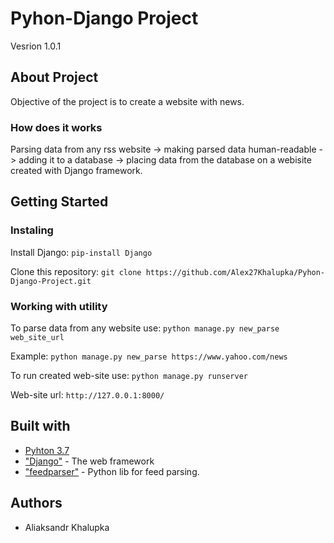 # Pyhon-Django Project

Vesrion 1.0.1

## About Project

Objective of the project is to create a website with news.

### How does it works

Parsing data from any rss website -> making parsed data human-readable -> adding it to a database -> placing data from the database on a webisite created with Django framework.

## Getting Started

### Instaling

Install Django:
  `pip-install Django` 
  
Clone this repository:
  `git clone https://github.com/Alex27Khalupka/Pyhon-Django-Project.git`
  
### Working with utility

To parse data from any website use: `python manage.py new_parse web_site_url`
  
Example:
  `python manage.py new_parse https://www.yahoo.com/news`
  
  
To run created web-site use: `python manage.py runserver`
  
Web-site url: `http://127.0.0.1:8000/`
  
## Built with
  * [Pyhton 3.7](https://www.python.org/downloads/release/python-370/)
  * ["Django"](https://www.djangoproject.com/) - The web framework
  * ["feedparser"](https://pythonhosted.org/feedparser/) - Python lib for feed parsing.
  
## Authors 
  * Aliaksandr Khalupka
